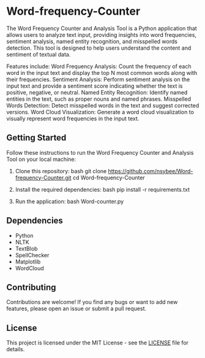 # Word-frequency-Counter

The Word Frequency Counter and Analysis Tool is a Python application that allows users to analyze text input, providing insights into word frequencies, sentiment analysis, named entity recognition, and misspelled words detection. This tool is designed to help users understand the content and sentiment of textual data.

Features include:
Word Frequency Analysis: Count the frequency of each word in the input text and display the top N most common words along with their frequencies.
Sentiment Analysis: Perform sentiment analysis on the input text and provide a sentiment score indicating whether the text is positive, negative, or neutral.
Named Entity Recognition: Identify named entities in the text, such as proper nouns and named phrases.
Misspelled Words Detection: Detect misspelled words in the text and suggest corrected versions.
Word Cloud Visualization:  Generate a word cloud visualization to visually represent word frequencies in the input text.

## Getting Started

Follow these instructions to run the Word Frequency Counter and Analysis Tool on your local machine:

1. Clone this repository:
   bash
   git clone https://github.com/nsybee/Word-frequency-Counter.git
   cd Word-frequency-Counter

2. Install the required dependencies:
bash
   pip install -r requirements.txt

3. Run the application:
   bash
   Word-counter.py

## Dependencies

- Python
- NLTK
- TextBlob
- SpellChecker
- Matplotlib
- WordCloud

## Contributing

Contributions are welcome! If you find any bugs or want to add new features, please open an issue or submit a pull request.

## License

This project is licensed under the MIT License - see the [LICENSE](/LICENSE) file for details.



